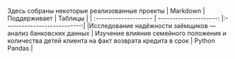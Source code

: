 Здесь собраны некоторые реализованные проекты
| Markdown | Поддерживает | Таблицы |
| :-------------------- | ---------------------: |:---------------------------:|
|Исследование надёжности заёмщиков — анализ банковских данных | 
Изучение влияния семейного положения и количества детей клиента на факт возврата кредита в срок | Python
Pandas |
